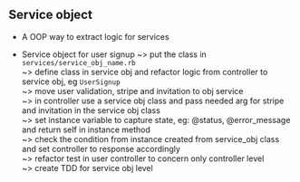 ## Service object  
* A OOP way to extract logic for services  

* Service object for user signup
~> put the class in `services/service_obj_name.rb`  
~> define class in service obj and refactor logic from controller to service obj, eg `UserSignup`  
~> move user validation, stripe and invitation to obj service  
~> in controller use a service obj class and pass needed arg for stripe and invitation in the service obj class  
~> set instance variable to capture state, eg: @status, @error_message and return self in instance method  
~> check the condition from instance created from service_obj class and set controller to response accordingly  
~> refactor test in user controller to concern only controller level  
~> create TDD for service obj level  
